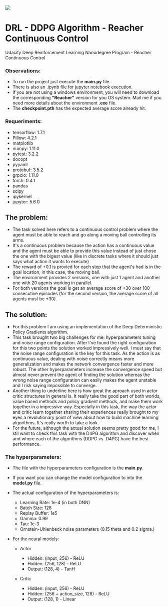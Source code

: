 <img src="https://camo.githubusercontent.com/7ad5cdff66f7229c4e9822882b3c8e57960dca4e/68747470733a2f2f73332e616d617a6f6e6177732e636f6d2f766964656f2e756461636974792d646174612e636f6d2f746f706865722f323031382f4a756e652f35623165613737385f726561636865722f726561636865722e676966">


# DRL - DDPG Algorithm - Reacher Continuous Control
Udacity Deep Reinforcement Learning Nanodegree Program - Reacher Continuous Control


### Observations:
- To run the project just execute the <b>main.py</b> file.
- There is also an .ipynb file for jupyter notebook execution.
- If you are not using a windows environment, you will need to download the corresponding <b>"Reacher"</b> version for you OS system. Mail me if you need more details about the environment <b>.exe</b> file.
- The <b>checkpoint.pth</b> has the expected average score already hit.


### Requeriments:
- tensorflow: 1.7.1
- Pillow: 4.2.1
- matplotlib
- numpy: 1.11.0
- pytest: 3.2.2
- docopt
- pyyaml
- protobuf: 3.5.2
- grpcio: 1.11.0
- torch: 0.4.1
- pandas
- scipy
- ipykernel
- jupyter: 5.6.0


## The problem:
- The task solved here refers to a continuous control problem where the agent must be able to reach and go along a moving ball controlling its arms.
- It's a continuous problem because the action has a continuous value and the agent must be able to provide this value instead of just chose the one with the bigest value (like in discrete tasks where it should just says what action it wants to execute)
- The reward of +0.1 is provied for each step that the agent's had is in the goal location, in this case, the moving ball.
- The environment provides 2 versions, one with just 1 agent and another one with 20 agents working in parallel.
- For both versions the goal is get an average score of +30 over 100 consecutive episodes (for the second version, the average score of all agents must be +30).


## The solution:
- For this problem I am using an implementation of the Deep Deterministic Policy Gradients algorithm.
- This task brought two big challenges for me: hyperparameters tuning and noise range configuration. After I've found the right configuration for this two points the solution worked impressively well. I must say that the noise range configuration is the key for this task. As the action is as continuous value, dealing with noise correctly means more generalization and makes the network convergence faster and more robust. The other hyperparameters increase the convergence speed but almost never prevent the agent of finding the solution whereas the wrong noise range configuration can easily makes the agent unstable and I risk saying impossible to converge.
- Another thing to underline here is how great the aproach used in actor critic structures in general is. It really take the good part of both worlds, value based methods and policy gradient methods, and make them work together in a impressive way. Especially in this task, the way the actor and critic learn together sharing their experiences really brought to my eyes a revolutionary point of view about how to build machine learning algorithms. It's really worth to take a look.
- For the future, although the actual solution seems pretty good for me, I stil want to check this task with the D4PG algorithm and discover when and where each of the algorithms (DDPG vs. D4PG) have the best performance.


### The hyperparameters:
- The file with the hyperparameters configuration is the <b>main.py</b>. 
- If you want you can change the model configuration to into the <b>model.py</b> file.
- The actual configuration of the hyperparameters is: 
  - Learning Rate: 1e-4 (in both DNN)
  - Batch Size: 128
  - Replay Buffer: 1e5
  - Gamma: 0.99
  - Tau: 1e-3
  - Ornstein-Uhlenbeck noise parameters (0.15 theta and 0.2 sigma.)

- For the neural models:    
  - Actor    
    - Hidden: (input, 256)  - ReLU
    - Hidden: (256, 128)    - ReLU
    - Output: (128, 4)      - TanH

  - Critic
    - Hidden: (input, 256)              - ReLU
    - Hidden: (256 + action_size, 128)  - ReLU
    - Output: (128, 1)                  - Linear
